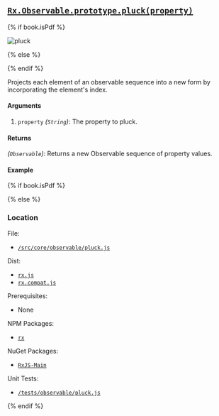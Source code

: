 ## [`Rx.Observable.prototype.pluck(property)`](https://github.com/Reactive-Extensions/RxJS/blob/master/src/core/linq/observable/pluck.js)

{% if book.isPdf %}

![pluck](http://reactivex.io/documentation/operators/images/pluck.png)

{% else %}



{% endif %}

Projects each element of an observable sequence into a new form by incorporating the element's index.

#### Arguments
1. `property` *(`String`)*: The property to pluck.
 
#### Returns
*(`Observable`)*: Returns a new Observable sequence of property values.

#### Example

[](http://jsbin.com/wigiy/1/embed?js,console)

{% if book.isPdf %}



{% else %}

### Location

File:
- [`/src/core/observable/pluck.js`](https://github.com/Reactive-Extensions/RxJS/blob/master/src/core/linq/observable/pluck.js)

Dist:
- [`rx.js`](https://github.com/Reactive-Extensions/RxJS/blob/master/dist/rx.js) 
- [`rx.compat.js`](https://github.com/Reactive-Extensions/RxJS/blob/master/dist/rx.compat.js)

Prerequisites:
- None

NPM Packages:
- [`rx`](https://www.npmjs.org/package/rx)

NuGet Packages:
- [`RxJS-Main`](http://www.nuget.org/packages/RxJS-Main/)

Unit Tests:
- [`/tests/observable/pluck.js`](https://github.com/Reactive-Extensions/RxJS/blob/master/tests/observable/pluck.js)

{% endif %}